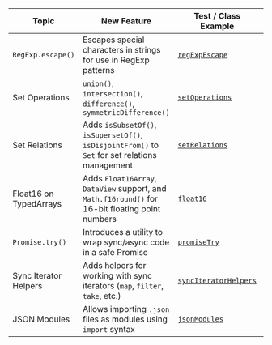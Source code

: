 | Topic                  | New Feature                                                                                      | Test / Class Example                                     | TC39 Link                                                             |
|------------------------|--------------------------------------------------------------------------------------------------|----------------------------------------------------------|-----------------------------------------------------------------------|
| `RegExp.escape()`      | Escapes special characters in strings for use in RegExp patterns                                 | [`regExpEscape`](features/regExpEscape.js)               | [RegExp Escape](https://github.com/tc39/proposal-regexp-escape)       |
| Set Operations         | `union()`, `intersection()`, `difference()`, `symmetricDifference()`                             | [`setOperations`](features/setOperations.js)             | [New Set methods](https://github.com/tc39/proposal-set-methods)       |
| Set Relations          | Adds `isSubsetOf()`, `isSupersetOf()`, `isDisjointFrom()` to `Set` for set relations management  | [`setRelations`](features/setRelations.js)               | [New Set methods](https://github.com/tc39/proposal-set-methods)       |
| Float16 on TypedArrays | Adds `Float16Array`, `DataView` support, and `Math.f16round()` for 16-bit floating point numbers | [`float16`](features/float16.js)                         | [Float16Array](https://github.com/tc39/proposal-float16array)         |
| `Promise.try()`        | Introduces a utility to wrap sync/async code in a safe Promise                                   | [`promiseTry`](features/promiseTry.js)                   | [Promise.try](https://github.com/tc39/proposal-promise-try)           |
| Sync Iterator Helpers  | Adds helpers for working with sync iterators (`map`, `filter`, `take`, etc.)                     | [`syncIteratorHelpers`](features/syncIteratorHelpers.js) | [Iterator Helpers](https://github.com/tc39/proposal-iterator-helpers) |
| JSON Modules           | Allows importing `.json` files as modules using `import` syntax                                  | [`jsonModules`](features/jsonModules.mjs)                | [JSON Modules](https://github.com/tc39/proposal-json-modules)         |



